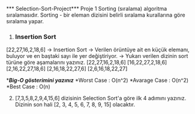 *** Selection-Sort-Project***
Proje 1
Sorting (sıralama) algoritma sıralamasıdır. Sorting - bir eleman dizisini belirli sıralama kurallarına göre sıralama yapar.

1) ### Insertion Sort ###

[22,27,16,2,18,6] -> Insertion Sort
-> Verilen örüntüye ait en küçük elemanı, buluyor ve en baştaki sayı ile yer değiştiriyor.
-> Yukarı verilen dizinin sort türüne göre aşamalarını yazınız. 
[22,27,16,2,18,6] 
[16,22,27,2,18,6] 
[2,16,22,27,18,6] 
[2,16,18,22,27,6] 
[2,6,16,18,22,27]

****Big-O gösterimini yazınız***
*Worst Case : O(n^2) 
*Avarage Case : O(n^2) 
*Best Case : O(n)

2) [7,3,5,8,2,9,4,15,6] dizisinin Selection Sort'a göre ilk 4 adımını yazınız.
Dizinin son hali [2, 3, 4, 5, 6, 7, 8, 9, 15] olacaktır.
